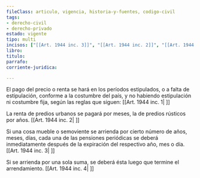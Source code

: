 ```yaml
---
fileClass: articulo, vigencia, historia-y-fuentes, codigo-civil
tags:
- derecho-civil
- derecho-privado
estado: vigente
tipo: multi
incisos: ["[[Art. 1944 inc. 3]]", "[[Art. 1944 inc. 2]]", "[[Art. 1944 inc. 1]]", "[[Art. 1944 inc. 4]]"]
libro:
titulo:
parrafo:
corriente-juridica:

---
```

El pago del precio o renta se hará en los períodos estipulados, o a falta de estipulación, conforme a la costumbre del país, y no habiendo estipulación ni costumbre fija, según las reglas que siguen: [[Art. 1944 inc. 1| ]]

La renta de predios urbanos se pagará por meses, la de predios rústicos por años. [[Art. 1944 inc. 2| ]]

Si una cosa mueble o semoviente se arrienda por cierto número de años, meses, días, cada una de las pensiones periódicas se deberá inmediatamente después de la expiración del respectivo año, mes o día. [[Art. 1944 inc. 3| ]]

Si se arrienda por una sola suma, se deberá ésta luego que termine el arrendamiento. [[Art. 1944 inc. 4| ]]